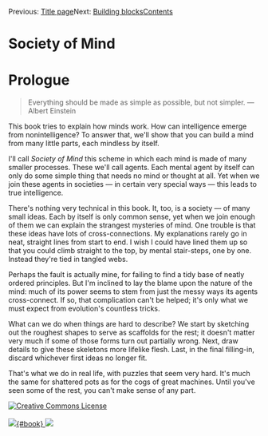 <div class="chapnav">

<span class="prev">Previous: [Title page](./index.html)</span><span
class="next">Next: [Building blocks](./som-1.html)</span><span
class="contents">[Contents](index.html)</span>
<div class="titlebar">

Society of Mind
===============

</div>

</div>

Prologue
========

> Everything should be made as simple as possible, but not simpler.
> —Albert Einstein

<div class="toc">

</div>

This book tries to explain how minds work. How can intelligence emerge
from nonintelligence? To answer that, we'll show that you can build a
mind from many little parts, each mindless by itself.

I'll call *Society of Mind* this scheme in which each mind is made of
many smaller processes. These we'll call agents. Each mental agent by
itself can only do some simple thing that needs no mind or thought at
all. Yet when we join these agents in societies — in certain very
special ways — this leads to true intelligence.

There's nothing very technical in this book. It, too, is a society — of
many small ideas. Each by itself is only common sense, yet when we join
enough of them we can explain the strangest mysteries of mind. One
trouble is that these ideas have lots of cross-connections. My
explanations rarely go in neat, straight lines from start to end. I wish
I could have lined them up so that you could climb straight to the top,
by mental stair-steps, one by one. Instead they're tied in tangled webs.

Perhaps the fault is actually mine, for failing to find a tidy base of
neatly ordered principles. But I'm inclined to lay the blame upon the
nature of the mind: much of its power seems to stem from just the messy
ways its agents cross-connect. If so, that complication can't be helped;
it's only what we must expect from evolution's countless tricks.

What can we do when things are hard to describe? We start by sketching
out the roughest shapes to serve as scaffolds for the rest; it doesn't
matter very much if some of those forms turn out partially wrong. Next,
draw details to give these skeletons more lifelike flesh. Last, in the
final filling-in, discard whichever first ideas no longer fit.

That's what we do in real life, with puzzles that seem very hard. It's
much the same for shattered pots as for the cogs of great machines.
Until you've seen some of the rest, you can't make sense of any part.

<div class="footer">

[![Creative Commons
License](http://i.creativecommons.org/l/by-nc-sa/3.0/80x15.png)](http://creativecommons.org/licenses/by-nc-sa/3.0/deed.en_US)\
\
[![](./images/som_book.jpeg){#book}
![](./images/a_logo_17.gif)](http://www.amazon.com/gp/product/0671657135?ie=UTF8&camp=1789&creativeASIN=0671657135&linkCode=xm2&tag=marvinminsky)

</div>
